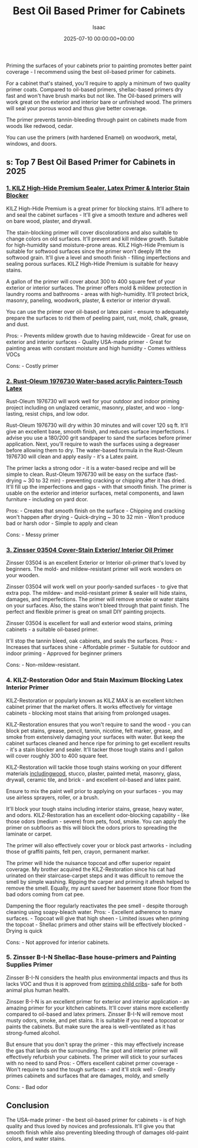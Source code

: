 ﻿---
title: Best Oil Based Primer for Cabinets
description: Priming the surfaces of your cabinets prior to painting promotes better paint coverage - I recommend using the best oil-based primer for cabinets. For a...
slug: /best-oil-based-primer-for-cabinets/
date: 2025-07-10 00:00:00+00:00
lastmod: 2025-07-10 00:00:00+03:00
author: Isaac
categories:
- Paint
tags:
- paint
- best
- oil
layout: post
---

Priming the surfaces of your cabinets prior to painting promotes better paint coverage - I recommend using the best oil-based primer for cabinets.

For a cabinet that's stained, you'll require to apply a minimum of two quality primer coats. Compared to oil-based primers, shellac-based primers dry fast and won't have brush marks but not like. The Oil-based primers will work great on the exterior and interior bare or unfinished wood. The primers will seal your porous wood and thus give better coverage.

The primer prevents tannin-bleeding through paint on cabinets made from woods like redwood, cedar.

You can use the primers (with hardened Enamel) on woodwork, metal, windows, and doors.

##  s: Top 7 Best Oil Based Primer for Cabinets in 2025

###  [1. KILZ High-Hide Premium Sealer, Latex Primer & Interior Stain Blocker](https://www.amazon.com/dp/B0002YOZZU/?tag=p-policy-20)

KILZ High-Hide Premium is a great primer for blocking stains. It'll adhere to and seal the cabinet surfaces - It'll give a smooth texture and adheres well on bare wood, plaster, and drywall.

The stain-blocking primer will cover discolorations and also suitable to change colors on old surfaces. It'll prevent and kill mildew growth. Suitable for high-humidity sand moisture-prone areas. KILZ High-Hide Premium is suitable for softwood surfaces since the primer won't deeply lift the softwood grain. It'll give a level and smooth finish - filling imperfections and sealing porous surfaces. KILZ High-Hide Premium is suitable for heavy stains.

A gallon of the primer will cover about 300 to 400 square feet of your exterior or interior surfaces. The primer offers mold & mildew protection in laundry rooms and bathrooms - areas with high-humidity. It'll protect brick, masonry, paneling, woodwork, plaster, & exterior or interior drywall.

You can use the primer over oil-based or latex paint - ensure to adequately prepare the surfaces to rid them of peeling paint, rust, mold, chalk, grease, and dust.

Pros: - Prevents mildew growth due to having mildewcide - Great for use on exterior and interior surfaces - Quality USA-made primer - Great for painting areas with constant moisture and high humidity - Comes withless VOCs

Cons: - Costly primer

###  [2. Rust-Oleum 1976730 Water-based acrylic Painters-Touch Latex](https://www.amazon.com/dp/B000C02BLE/?tag=p-policy-20)

Rust-Oleum 1976730 will work well for your outdoor and indoor priming project including on unglazed ceramic, masonry, plaster, and woo - long-lasting, resist chips, and low odor.

Rust-Oleum 1976730 will dry within 30 minutes and will cover 120 sq ft. It'll give an excellent base, smooth finish, and reduces surface imperfections. I advise you use a 180/200 grit sandpaper to sand the surfaces before primer application. Next, you'll require to wash the surfaces using a degreaser before allowing them to dry. The water-based formula in the Rust-Oleum 1976730 will clean and apply easily - it's a Latex paint.

The primer lacks a strong odor - it is a water-based recipe and will be simple to clean. Rust-Oleum 1976730 will be easy on the surface (fast-drying ~ 30 to 32 min) - preventing cracking or chipping after it has dried. It'll fill up the imperfections and gaps - with that smooth finish. The primer is usable on the exterior and interior surfaces, metal components, and lawn furniture - including on yard dcor.

Pros: - Creates that smooth finish on the surface - Chipping and cracking won't happen after drying - Quick-drying ~ 30 to 32 min - Won't produce bad or harsh odor - Simple to apply and clean

Cons: - Messy primer

###  [3. Zinsser 03504 Cover-Stain Exterior/ Interior Oil Primer](https://www.amazon.com/dp/B000BZX6B4/?tag=p-policy-20)

Zinsser 03504 is an excellent Exterior or Interior oil-primer that's loved by beginners. The mold- and mildew-resistant primer will work wonders on your wooden.

Zinsser 03504 will work well on your poorly-sanded surfaces - to give that extra pop. The mildew- and mold-resistant primer & sealer will hide stains, damages, and imperfections. The primer will remove smoke or water stains on your surfaces. Also, the stains won't bleed through that paint finish. The perfect and flexible primer is great on small DIY painting projects.

Zinsser 03504 is excellent for wall and exterior wood stains, priming cabinets - a suitable oil-based primer.

It'll stop the tannin bleed, oak cabinets, and seals the surfaces. Pros: - Increases that surfaces shine - Affordable primer - Suitable for outdoor and indoor priming - Approved for beginner primers

Cons: - Non-mildew-resistant.

###  **4. KILZ-Restoration Odor and Stain Maximum Blocking Latex Interior Primer**

KILZ-Restoration or popularly known as KILZ MAX is an excellent kitchen cabinet primer that the market offers. It works effectively for vintage cabinets - blocking most stains that arising from prolonged usages.

KILZ-Restoration ensures that you won't require to sand the wood - you can block pet stains, grease, pencil, tannin, nicotine, felt marker, grease, and smoke from extensively damaging your surfaces with water. But keep the cabinet surfaces cleaned and hence ripe for priming to get excellent results - it's a stain blocker and sealer. It'll tacker those tough stains and I gallon will cover roughly 300 to 400 square feet.

KILZ-Restoration will tackle those tough stains working on your different materials [including](https://pestpolicy.com/best-deck-sealer-for-pressure-treated-wood/)[wood](https://pestpolicy.com/best-deck-sealer-for-pressure-treated-wood/), stucco, plaster, painted metal, masonry, glass, drywall, ceramic tile, and brick - and excellent oil-based and latex paint.

Ensure to mix the paint well prior to applying on your surfaces - you may use airless sprayers, roller, or a brush.

It'll block your tough stains including interior stains, grease, heavy water, and odors. KILZ-Restoration has an excellent odor-blocking capability - like those odors (medium - severe) from pets, food, smoke. You can apply the primer on subfloors as this will block the odors priors to spreading the laminate or carpet.

The primer will also effectively cover your or block past artworks - including those of graffiti paints, felt pen, crayon, permanent marker.

The primer will hide the nuisance topcoat and offer superior repaint coverage. My brother acquired the KILZ-Restoration since his cat had urinated on their staircase-carpet steps and it was difficult to remove the smell by simple washing. Ripping the carper and priming it afresh helped to remove the smell. Equally, my aunt saved her basement stone floor from the bad odors coming from cat pee.

Dampening the floor regularly reactivates the pee smell - despite thorough cleaning using soapy-bleach water. Pros: - Excellent adherence to many surfaces. - Topcoat will give that high sheen - Limited issues when priming the topcoat - Shellac primers and other stains will be effectively blocked - Drying is quick

Cons: - Not approved for interior cabinets.

###  **5. Zinsser B-I-N Shellac-Base house-primers and Painting Supplies Primer**

Zinsser B-I-N considers the health plus environmental impacts and thus its lacks VOC and thus it is approved from [priming child cribs](https://pestpolicy.com/best-baby-safe-paint-for-crib/)- safe for both animal plus human health.

Zinsser B-I-N is an excellent primer for exterior and interior application - an amazing primer for your kitchen cabinets. It'll cover stains more excellently compared to oil-based and latex primers. Zinsser B-I-N will remove most musty odors, smoke, and pet stains. It is suitable if you need a topcoat or paints the cabinets. But make sure the area is well-ventilated as it has strong-fumed alcohol.

But ensure that you don't spray the primer - this may effectively increase the gas that lands on the surrounding. The spot and interior primer will effectively refurbish your cabinets. The primer will stick to your surfaces with no need to sand Pros: - Offers excellent cabinet prmer coverage - Won't require to sand the tough surfaces - and it'll stcik well - Greatly primes cabinets and surfaces that are damages, moldy, and smelly

Cons: - Bad odor

##  Conclusion

The USA-made primer - the best oil-based primer for cabinets - is of high quality and thus loved by novices and professionals. It'll give you that smooth finish while also preventing bleeding through of damages old-paint colors, and water stains.

